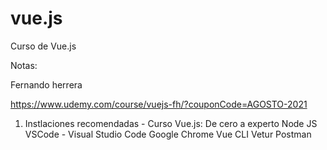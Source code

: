 # vue.js

Curso de Vue.js

Notas:

Fernando herrera

https://www.udemy.com/course/vuejs-fh/?couponCode=AGOSTO-2021


1. Instlaciones recomendadas - Curso Vue.js: De cero a experto
Node JS
VSCode - Visual Studio Code
Google Chrome
Vue CLI
Vetur
Postman
